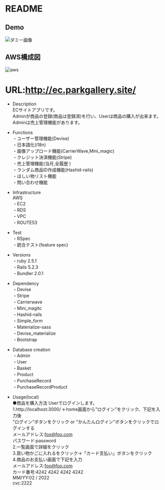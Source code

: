# README
## Demo

![ダミー画像](https://user-images.githubusercontent.com/45598368/63143720-a9b6ce00-c02a-11e9-8fed-e83b70543c2b.gif "park gallery")

## AWS構成図
![aws](https://user-images.githubusercontent.com/45598368/65215797-c17de800-dae9-11e9-9135-f877e6d70086.png)  

# URL:http://ec.parkgallery.site/

* Description  
 ECサイトアプリです。  
 Adminが商品の登録(商品は登録済)を行い、Userは商品の購入が出来ます。
 Adminは売上管理機能があります。  

* Functions  
・ユーザー管理機能(Devise)  
・日本語化(i18n)  
・画像アップロード機能(CarrierWave,Mini_magic)  
・クレジット決済機能(Stripe)  
・売上管理機能(当月,全履歴 )  
・ランダム商品ID作成機能(Hashid-rails)  
・ほしい物リスト機能  
・問い合わせ機能  

* Infrastructure  
AWS  
・EC2  
・RDS  
・VPC  
・ROUTE53  

* Test  
・RSpec  
・統合テスト(feature spec)  

* Versions  
・ruby 2.5.1  
・Rails 5.2.3  
・Bundler 2.0.1

* Dependency  
・Devise  
・Stripe  
・Carrierwave  
・Mini_magitc  
・Hashid-rails  
・Simple_form  
・Materialize-sass  
・Devise_materialize  
・Bootstrap  

* Database creation  
・Admin  
・User  
・Basket  
・Product  
・PurchaseRecord  
・PurchaseRecordProduct  

* Usage(local)  
●商品を購入方法
Userでログインします。  
1.http://localhost:3000/ ←home画面から"ログイン"をクリック、下記を入力後  
"ログイン"ボタンをクリック or "かんたんログイン"ボタンをクリックでログインする  
メールアドレス:foo@foo.com  
パスワード:password  
2.一覧画面で詳細をクリック  
3.買い物かごに入れるをクリック→「カード支払い」ボタンをクリック  
4.商品のお支払い画面で下記を入力  
メールアドレス:foo@foo.com  
カード番号:4242 4242 4242 4242  
MM/YY:02 / 2022  
cvc:2222
